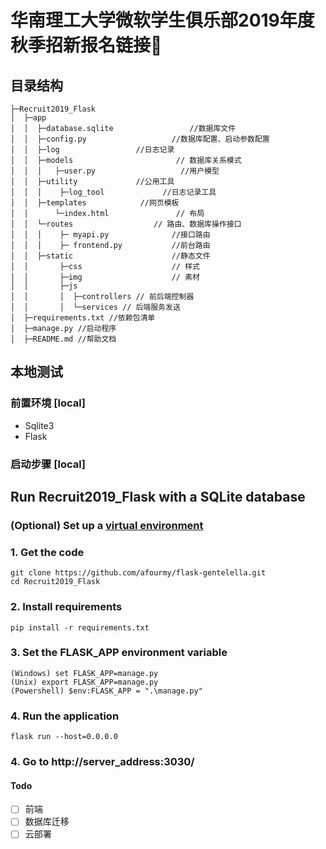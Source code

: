 # 华南理工大学微软学生俱乐部2019年度秋季招新报名链接🔗

## 目录结构  

    ├─Recruit2019_Flask
    │  ├─app
    │  │  ├─database.sqlite                 //数据库文件
    │  │  ├─config.py                   //数据库配置、启动参数配置
    │  │  ├─log                 //日志记录
    │  │  ├─models                       // 数据库关系模式
    │  │  │   ├─user.py                   //用户模型
    │  │  ├─utility             //公用工具
    │  │  │    ├─log_tool             //日志记录工具
    │  │  ├─templates            //网页模板
    │  │      └─index.html               // 布局
    │  │  └─routes                  // 路由、数据库操作接口
    │  │  │    ├─ myapi.py              //接口路由
    │  │  │    ├─ frontend.py           //前台路由
    │  │  ├─static                      //静态文件
    │  │       ├─css                    // 样式
    │  │       ├─img                    // 素材
    │  │       ├─js
    │  │       │  ├─controllers // 前后端控制器
    │  │       │  └─services // 后端服务发送
    │  ├─requirements.txt //依赖包清单
    │  ├─manage.py //启动程序
    │  ├─README.md //帮助文档


## 本地测试  

### 前置环境 [local]  

- Sqlite3
- Flask

### 启动步骤 [local]

## Run  Recruit2019_Flask  with a SQLite database

### (Optional) Set up a [virtual environment](https://docs.python.org/3/library/venv.html)

### 1. Get the code
    git clone https://github.com/afourmy/flask-gentelella.git
    cd Recruit2019_Flask

### 2. Install requirements
    pip install -r requirements.txt

### 3. Set the FLASK_APP environment variable
    (Windows) set FLASK_APP=manage.py
    (Unix) export FLASK_APP=manage.py
    (Powershell) $env:FLASK_APP = ".\manage.py"

### 4. Run the application
    flask run --host=0.0.0.0

### 4. Go to http://server_address:3030/


#### Todo
- [ ] 前端
- [ ] 数据库迁移
- [ ] 云部署
